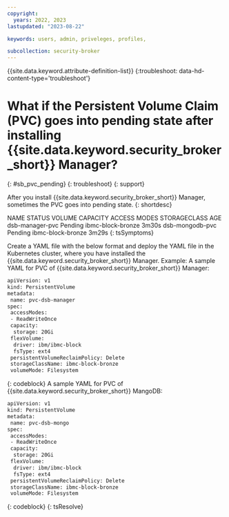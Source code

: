 ```yaml
---
copyright:
  years: 2022, 2023
lastupdated: "2023-08-22"

keywords: users, admin, priveleges, profiles,

subcollection: security-broker
---
```


{{site.data.keyword.attribute-definition-list}}
{:troubleshoot: data-hd-content-type='troubleshoot'}

# What if the Persistent Volume Claim (PVC) goes into pending state after installing {{site.data.keyword.security_broker_short}} Manager?
{: #sb_pvc_pending}
{: troubleshoot}
{: support}

After you install {{site.data.keyword.security_broker_short}} Manager, sometimes the PVC goes into pending state.
{: shortdesc}

NAME       STATUS  VOLUME  CAPACITY  ACCESS MODES  STORAGECLASS    AGE
dsb-manager-pvc  Pending                   ibmc-block-bronze  3m30s
dsb-mongodb-pvc  Pending                   ibmc-block-bronze  3m29s
{: tsSymptoms}


Create a YAML file with the below format and deploy the YAML file in the Kubernetes cluster, where you have installed the {{site.data.keyword.security_broker_short}} Manager. 
Example:
A sample YAML for PVC of {{site.data.keyword.security_broker_short}} Manager:
```sh
apiVersion: v1
kind: PersistentVolume
metadata:
 name: pvc-dsb-manager
spec:
 accessModes:
 - ReadWriteOnce
 capacity:
  storage: 20Gi
 flexVolume:
  driver: ibm/ibmc-block
  fsType: ext4
 persistentVolumeReclaimPolicy: Delete
 storageClassName: ibmc-block-bronze
 volumeMode: Filesystem
```
{: codeblock}
A sample YAML for PVC of {{site.data.keyword.security_broker_short}} MangoDB:
```sh
apiVersion: v1
kind: PersistentVolume
metadata:
 name: pvc-dsb-mongo
spec:
 accessModes:
 - ReadWriteOnce
 capacity:
  storage: 20Gi
 flexVolume:
  driver: ibm/ibmc-block
  fsType: ext4
 persistentVolumeReclaimPolicy: Delete
 storageClassName: ibmc-block-bronze
 volumeMode: Filesystem
```
{: codeblock}
{: tsResolve}




